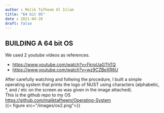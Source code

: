 ```yaml
---
author : Malik Tafheem Ul Islam
title: "64 bit OS"
date : 2021-04-20
draft: false
---
```


## BUILDING A 64 bit OS
We used 2 youtube videos as references.
* https://www.youtube.com/watch?v=FkrpUaGThTQ
* https://www.youtube.com/watch?v=wz9CZBeXR6U

After carefully watching and follwing the procedure, I built a simple operating system that prints 
the logo of NUST using characters (alphabetic, *,  and / etc on the screen as was given in the image attached).  
This is the github repo to my OS https://github.com/maliktafheem/Operating-System  
{{< figure src="/images/os2.png">}}